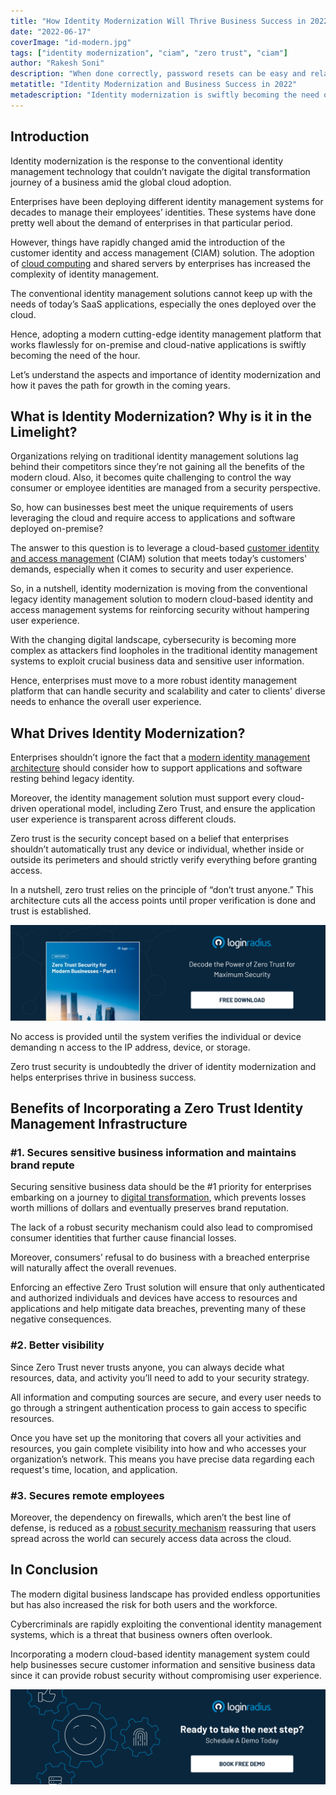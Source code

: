 ```yaml
---
title: "How Identity Modernization Will Thrive Business Success in 2022 and Beyond"
date: "2022-06-17"
coverImage: "id-modern.jpg"
tags: ["identity modernization", "ciam", "zero trust", "ciam"]
author: "Rakesh Soni"
description: "When done correctly, password resets can be easy and relatively painless for both the customer and the enterprise. By following tips mentioned in this blog, enterprises can ensure that the customers have a positive experience when resetting their passwords."
metatitle: "Identity Modernization and Business Success in 2022"
metadescription: "Identity modernization is swiftly becoming the need of the hour. This post portrays the crucial role of a modern identity management system and its importance."
---
```


## Introduction

Identity modernization is the response to the conventional identity management technology that couldn’t navigate the digital transformation journey of a business amid the global cloud adoption. 

Enterprises have been deploying different identity management systems for decades to manage their employees’ identities. These systems have done pretty well about the demand of enterprises in that particular period. 

However, things have rapidly changed amid the introduction of the customer identity and access management (CIAM) solution. The adoption of [cloud computing](https://www.loginradius.com/blog/identity/what-is-cloud-computing/) and shared servers by enterprises has increased the complexity of identity management. 

The conventional identity management solutions cannot keep up with the needs of today’s SaaS applications, especially the ones deployed over the cloud. 

Hence, adopting a modern cutting-edge identity management platform that works flawlessly for on-premise and cloud-native applications is swiftly becoming the need of the hour. 

Let’s understand the aspects and importance of identity modernization and how it paves the path for growth in the coming years. 


## What is Identity Modernization? Why is it in the Limelight? 

Organizations relying on traditional identity management solutions lag behind their competitors since they’re not gaining all the benefits of the modern cloud. Also, it becomes quite challenging to control the way consumer or employee identities are managed from a security perspective. 

So, how can businesses best meet the unique requirements of users leveraging the cloud and require access to applications and software deployed on-premise? 

The answer to this question is to leverage a cloud-based [customer identity and access management](https://www.loginradius.com/blog/identity/customer-identity-and-access-management/) (CIAM) solution that meets today’s customers' demands, especially when it comes to security and user experience. 

So, in a nutshell, identity modernization is moving from the conventional legacy identity management solution to modern cloud-based identity and access management systems for reinforcing security without hampering user experience. 

With the changing digital landscape, cybersecurity is becoming more complex as attackers find loopholes in the traditional identity management systems to exploit crucial business data and sensitive user information. 

Hence, enterprises must move to a more robust identity management platform that can handle security and scalability and cater to clients' diverse needs to enhance the overall user experience.


## What Drives Identity Modernization? 

Enterprises shouldn’t ignore the fact that a [modern identity management architecture](https://www.loginradius.com/blog/identity/new-age-ciam/) should consider how to support applications and software resting behind legacy identity.

Moreover, the identity management solution must support every cloud-driven operational model, including Zero Trust, and ensure the application user experience is transparent across different clouds. 

Zero trust is the security concept based on a belief that enterprises shouldn’t automatically trust any device or individual, whether inside or outside its perimeters and should strictly verify everything before granting access.

In a nutshell, zero trust relies on the principle of “don’t trust anyone.” This architecture cuts all the access points until proper verification is done and trust is established.

[![WP-Zerotrust-1](WP-Zerotrust-1.png)](https://www.loginradius.com/resource/zero-trust-security/)

No access is provided until the system verifies the individual or device demanding n access to the IP address, device, or storage.

Zero trust security is undoubtedly the driver of identity modernization and helps enterprises thrive in business success. 


## Benefits of Incorporating a Zero Trust Identity Management Infrastructure


### #1. Secures sensitive business information and maintains brand repute

Securing sensitive business data should be the #1 priority for enterprises embarking on a journey to [digital transformation](https://www.loginradius.com/blog/identity/digital-transformation-consumer-iam/), which prevents losses worth millions of dollars and eventually preserves brand reputation.

The lack of a robust security mechanism could also lead to compromised consumer identities that further cause financial losses.

Moreover, consumers’ refusal to do business with a breached enterprise will naturally affect the overall revenues.

Enforcing an effective Zero Trust solution will ensure that only authenticated and authorized individuals and devices have access to resources and applications and help mitigate data breaches, preventing many of these negative consequences.


### #2. Better visibility

Since Zero Trust never trusts anyone, you can always decide what resources, data, and activity you’ll need to add to your security strategy.

All information and computing sources are secure, and every user needs to go through a stringent authentication process to gain access to specific resources. 

Once you have set up the monitoring that covers all your activities and resources, you gain complete visibility into how and who accesses your organization’s network. This means you have precise data regarding each request's time, location, and application.


### #3. Secures remote employees 

Moreover, the dependency on firewalls, which aren’t the best line of defense, is reduced as a [robust security mechanism](https://www.loginradius.com/blog/identity/what-is-cloud-security/) reassuring that users spread across the world can securely access data across the cloud.


## In Conclusion

The modern digital business landscape has provided endless opportunities but has also increased the risk for both users and the workforce.

Cybercriminals are rapidly exploiting the conventional identity management systems, which is a threat that business owners often overlook. 

Incorporating a modern cloud-based identity management system could help businesses secure customer information and sensitive business data since it can provide robust security without compromising user experience. 




[![book-a-demo-loginradius](../../assets/book-a-demo-loginradius.png)](https://www.loginradius.com/contact-us?utm_source=blog&utm_medium=web&utm_campaign=identity-modernization-business-success-2022)
